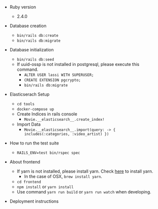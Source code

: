 * Ruby version
  - 2.4.0

* Database creation
  - `bin/rails db:create`
  - `bin/rails db:migrate`

* Database initialization
  - `bin/rails db:seed`
  - If uuid-ossp is not installed in postgresql, please execute this command.
    - `ALTER USER lassi WITH SUPERUSER;`
    - `CREATE EXTENSION pgcrypto;`
    - `bin/rails db:migrate`

* Elasticserach Setup
  - `cd tools`
  - `docker-compose up`
  - Create Indices in rails console
    - `Movie.__elasticsearch__.create_index!`
  - Import Data
    - `Movie.__elasticsearch__.import(query: -> { includes(:categories, :video_artist) })`

* How to run the test suite
  - `RAILS_ENV=test bin/rspec spec`

* About frontend
  - If yarn is not installed, please install yarn. Check [here](https://yarnpkg.com/lang/en/docs/install/) to install yarn.
    - In the case of OSX, `brew install yarn`.
  - `cd frontend`
  - `npm install` or `yarn install`
  - Use command `yarn run build` or `yarn run watch` when developing.

* Deployment instructions
